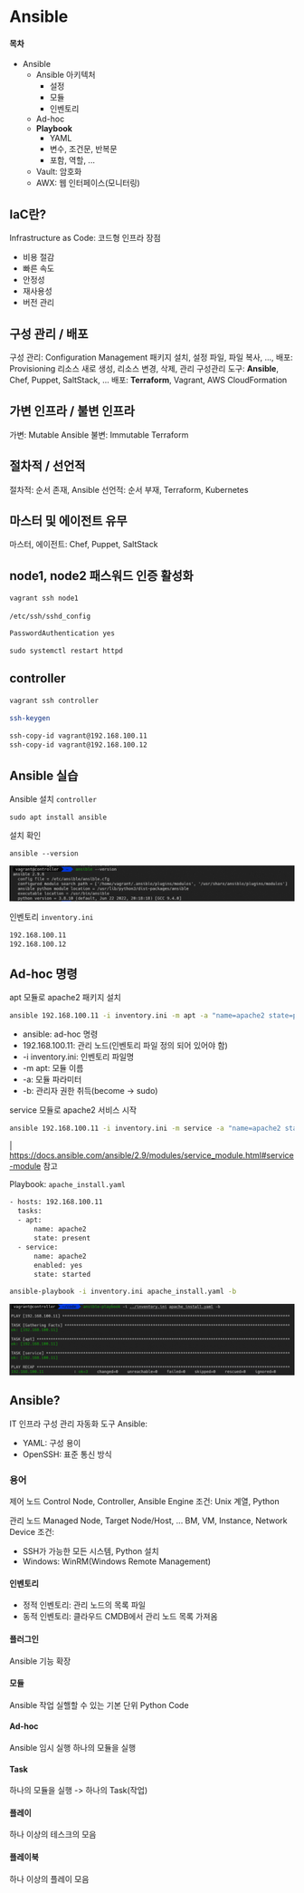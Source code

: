 # Ansible
#### 목차
- Ansible
	- Ansible 아키텍처
		- 설정
		- 모듈
		- 인벤토리
	- Ad-hoc
	- **Playbook**
		- YAML
		- 변수, 조건문, 반복문
		- 포함, 역할, ...
	- Vault: 암호화
	- AWX: 웹 인터페이스(모니터링)

## IaC란?
Infrastructure as Code: 코드형 인프라
장점
- 비용 절감
- 빠른 속도
- 안정성
- 재사용성
- 버전 관리

## 구성 관리 / 배포
구성 관리: Configuration Management 패키지 설치, 설정 파일, 파일 복사, ..., 배포: Provisioning 리소스 새로 생성, 리소스 변경, 삭제, 관리
구성관리 도구: **Ansible**, Chef, Puppet, SaltStack, ...
배포: **Terraform**, Vagrant, AWS CloudFormation

## 가변 인프라 / 불변 인프라
가변: Mutable Ansible
불변: Immutable Terraform

## 절차적 / 선언적
절차적: 순서 존재, Ansible
선언적: 순서 부재, Terraform, Kubernetes

## 마스터 및 에이전트 유무
마스터, 에이전트: Chef, Puppet, SaltStack

## node1, node2 패스워드 인증 활성화
``` bash
vagrant ssh node1
```

`/etc/ssh/sshd_config`
``` bash
PasswordAuthentication yes
```

```
sudo systemctl restart httpd
```

## controller
``` bash
vagrant ssh controller
```

``` bash
ssh-keygen
```

``` bash
ssh-copy-id vagrant@192.168.100.11
ssh-copy-id vagrant@192.168.100.12
```

## Ansible 실습
Ansible 설치 `controller`
```
sudo apt install ansible
```

설치 확인
```
ansible --version
```
![ansible_version](./img/00_1.png)

인벤토리
`inventory.ini`
```
192.168.100.11
192.168.100.12
```

## Ad-hoc 명령
apt 모듈로 apache2 패키지 설치
``` bash
ansible 192.168.100.11 -i inventory.ini -m apt -a "name=apache2 state=present" -b
```

- ansible: ad-hoc 명령
- 192.168.100.11: 관리 노드(인벤토리 파일 정의 되어 있어야 함)
- -i inventory.ini: 인벤토리 파일명
- -m apt: 모듈 이름
- -a: 모듈 파라미터
- -b: 관리자 권한 취득(become -> sudo)

service 모듈로 apache2 서비스 시작
``` bash
ansible 192.168.100.11 -i inventory.ini -m service -a "name=apache2 state=started enabled=yes" -b
```
| https://docs.ansible.com/ansible/2.9/modules/service_module.html#service-module 참고

Playbook: `apache_install.yaml`
```
- hosts: 192.168.100.11
  tasks:
  - apt:
      name: apache2
      state: present
  - service:
      name: apache2
      enabled: yes
      state: started
```

``` bash
ansible-playbook -i inventory.ini apache_install.yaml -b
```
![ansible_version](./img/00_2.png)

## Ansible?
IT 인프라 구성 관리 자동화 도구
Ansible:
- YAML: 구성 용이
- OpenSSH: 표준 통신 방식

### 용어
제어 노드
Control Node, Controller, Ansible Engine
조건: Unix 계열, Python

관리 노드
Managed Node, Target Node/Host, ...
BM, VM, Instance, Network Device
조건:
- SSH가 가능한 모든 시스템, Python 설치
- Windows: WinRM(Windows Remote Management)

#### 인벤토리
- 정적 인벤토리: 관리 노드의 목록 파일
- 동적 인벤토리: 클라우드 CMDB에서 관리 노드 목록 가져옴

#### 플러그인
Ansible 기능 확장

#### 모듈
Ansible 작업 실핼할 수 있는 기본 단위 Python Code

#### Ad-hoc
Ansible 임시 실행
하나의 모듈을 실행

#### Task
하나의 모듈을 실행 -> 하나의 Task(작업)

#### 플레이
하나 이상의 테스크의 모음

#### 플레이북
하나 이상의 플레이 모음